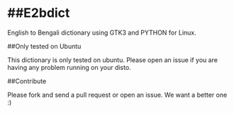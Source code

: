 ##E2bdict
=======

English to Bengali dictionary using GTK3 and PYTHON for Linux.

##Only tested on Ubuntu

This dictionary is only tested on ubuntu. Please open an issue if you are
having any problem running on your disto.


##Contribute

Please fork and send a pull request or open an issue. We want a better one :)
